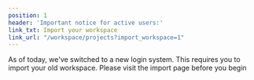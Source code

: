 ```yaml
---
position: 1
header: 'Important notice for active users:'
link_txt: Import your workspace
link_url: "/workspace/projects?import_workspace=1"
---
```


As of today, we've switched to a new login system. This requires you to import your old workspace. Please visit the import page before you begin